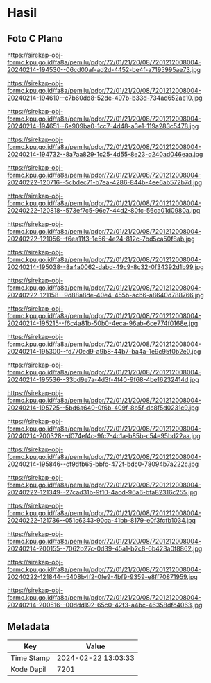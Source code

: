 # Hasil

## Foto C Plano

https://sirekap-obj-formc.kpu.go.id/fa8a/pemilu/pdpr/72/01/21/20/08/7201212008004-20240214-194530--06cd00af-ad2d-4452-be4f-a7195995ae73.jpg

https://sirekap-obj-formc.kpu.go.id/fa8a/pemilu/pdpr/72/01/21/20/08/7201212008004-20240214-194610--c7b60dd8-52de-497b-b33d-734ad652ae10.jpg

https://sirekap-obj-formc.kpu.go.id/fa8a/pemilu/pdpr/72/01/21/20/08/7201212008004-20240214-194651--6e909ba0-1cc7-4d48-a3e1-119a283c5478.jpg

https://sirekap-obj-formc.kpu.go.id/fa8a/pemilu/pdpr/72/01/21/20/08/7201212008004-20240214-194732--8a7aa829-1c25-4d55-8e23-d240ad046eaa.jpg

https://sirekap-obj-formc.kpu.go.id/fa8a/pemilu/pdpr/72/01/21/20/08/7201212008004-20240222-120716--5cbdec71-b7ea-4286-844b-4ee6ab572b7d.jpg

https://sirekap-obj-formc.kpu.go.id/fa8a/pemilu/pdpr/72/01/21/20/08/7201212008004-20240222-120818--573ef7c5-96e7-44d2-80fc-56ca01d0980a.jpg

https://sirekap-obj-formc.kpu.go.id/fa8a/pemilu/pdpr/72/01/21/20/08/7201212008004-20240222-121056--f6ea11f3-1e56-4e24-812c-7bd5ca50f8ab.jpg

https://sirekap-obj-formc.kpu.go.id/fa8a/pemilu/pdpr/72/01/21/20/08/7201212008004-20240214-195038--8a4a0062-dabd-49c9-8c32-0f34392d1b99.jpg

https://sirekap-obj-formc.kpu.go.id/fa8a/pemilu/pdpr/72/01/21/20/08/7201212008004-20240222-121158--9d88a8de-40e4-455b-acb6-a8640d788766.jpg

https://sirekap-obj-formc.kpu.go.id/fa8a/pemilu/pdpr/72/01/21/20/08/7201212008004-20240214-195215--f6c4a81b-50b0-4eca-96ab-6ce774f0168e.jpg

https://sirekap-obj-formc.kpu.go.id/fa8a/pemilu/pdpr/72/01/21/20/08/7201212008004-20240214-195300--fd770ed9-a9b8-44b7-ba4a-1e9c95f0b2e0.jpg

https://sirekap-obj-formc.kpu.go.id/fa8a/pemilu/pdpr/72/01/21/20/08/7201212008004-20240214-195536--33bd9e7a-4d3f-4f40-9f68-4be16232414d.jpg

https://sirekap-obj-formc.kpu.go.id/fa8a/pemilu/pdpr/72/01/21/20/08/7201212008004-20240214-195725--5bd6a640-0f6b-409f-8b5f-dc8f5d0231c9.jpg

https://sirekap-obj-formc.kpu.go.id/fa8a/pemilu/pdpr/72/01/21/20/08/7201212008004-20240214-200328--d074ef4c-9fc7-4c1a-b85b-c54e95bd22aa.jpg

https://sirekap-obj-formc.kpu.go.id/fa8a/pemilu/pdpr/72/01/21/20/08/7201212008004-20240214-195846--cf9dfb65-bbfc-472f-bdc0-78094b7a222c.jpg

https://sirekap-obj-formc.kpu.go.id/fa8a/pemilu/pdpr/72/01/21/20/08/7201212008004-20240222-121349--27cad31b-9f10-4acd-96a6-bfa82316c255.jpg

https://sirekap-obj-formc.kpu.go.id/fa8a/pemilu/pdpr/72/01/21/20/08/7201212008004-20240222-121736--051c6343-90ca-41bb-8179-e0f3fcfb1034.jpg

https://sirekap-obj-formc.kpu.go.id/fa8a/pemilu/pdpr/72/01/21/20/08/7201212008004-20240214-200155--7062b27c-0d39-45a1-b2c8-6b423a0f8862.jpg

https://sirekap-obj-formc.kpu.go.id/fa8a/pemilu/pdpr/72/01/21/20/08/7201212008004-20240222-121844--5408b4f2-0fe9-4bf9-9359-e8ff70871959.jpg

https://sirekap-obj-formc.kpu.go.id/fa8a/pemilu/pdpr/72/01/21/20/08/7201212008004-20240214-200516--00ddd192-65c0-42f3-a4bc-46358dfc4063.jpg


## Metadata

| Key        | Value               |
| ---------- | ------------------- |
| Time Stamp | 2024-02-22 13:03:33 |
| Kode Dapil | 7201                |



